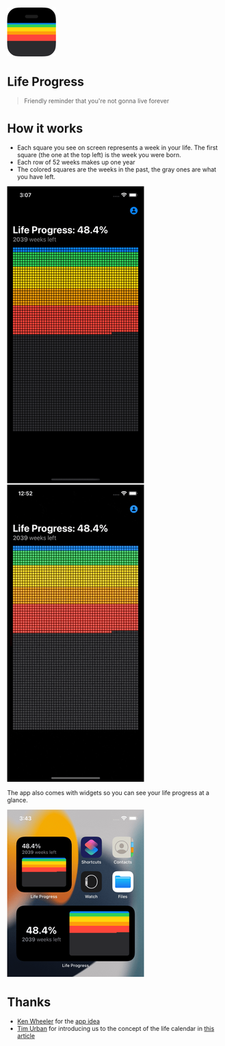 ![](Misc/AppIcon.png)
# Life Progress
> Friendly reminder that you're not gonna live forever

# How it works
- Each square you see on screen represents a week in your life. The first square (the one at the top left) is the week you were born.
- Each row of 52 weeks makes up one year
- The colored squares are the weeks in the past, the gray ones are what you have left.

![](Misc/Home.png) ![](Misc/Demo.gif)

The app also comes with widgets so you can see your life progress at a glance.

![](Misc/Widget.png)

# Thanks
- [Ken Wheeler](https://twitter.com/ken_wheeler) for the [app idea](https://twitter.com/tienphaw/status/1533797664432615424)
- [Tim Urban](https://twitter.com/waitbutwhy) for introducing us to the concept of the life calendar in [this article](https://waitbutwhy.com/2014/05/life-weeks.html)